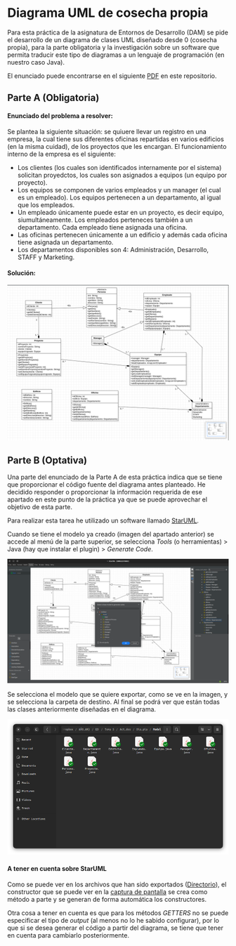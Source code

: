 # Diagrama UML de cosecha propia

Para esta práctica de la asignatura de Entornos de Desarrollo (DAM) se pide el desarrollo de un diagrama de clases UML diseñado desde 0 (cosecha propia), para la parte obligatoria y la investigación sobre un software que permita traducir este tipo de diagramas a un lenguaje de programación (en nuestro caso Java).

El enunciado puede encontrarse en el siguiente [PDF](https://github.com/CharlyMech/UML-cosecha-propia/blob/main/DiagramaClasesUMLCosechapropia.pdf) en este repositorio.

## Parte A (Obligatoria)

#### Enunciado del problema a resolver:

Se plantea la siguiente situación: se quiuere llevar un registro en una empresa, la cual tiene sus diferentes oficinas repartidas en varios edificios (en la misma cuidad), de los proyectos que les encargan. El funcionamiento interno de la empresa es el siguiente:

-  Los clientes (los cuales son identificados internamente por el sistema) solicitan proyedctos, los cuales son asignados a equipos (un equipo por proyecto).
-  Los equipos se componen de varios empleados y un manager (el cual es un empleado). Los equipos pertenecen a un departamento, al igual que los empleados.
-  Un empleado únicamente puede estar en un proyecto, es decir equipo, siumultáneamente. Los empleados perteneces también a un departamento. Cada empleado tiene asignada una oficina.
-  Las oficinas pertenecen únicamente a un edificio y además cada oficina tiene asignada un departamento.
-  Los departamentos disponibles son 4: Administración, Desarrollo, STAFF y Marketing.

#### Solución:

![Diagrama UML de Cosecha Propia](Fotos/cosechaPropia.png "Diagrama UML de Cosecha Propia")

## Parte B (Optativa)

Una parte del enunciado de la Parte A de esta práctica indica que se tiene que proporcionar el código fuente del diagrama antes planteado. He decidido responder o proporcionar la información requerida de ese apartado en este punto de la práctica ya que se puede aprovechar el objetivo de esta parte.

Para realizar esta tarea he utilizado un software llamado [StarUML](https://staruml.io/).

Cuando se tiene el modelo ya creado (imagen del apartado anterior) se accede al menú de la parte superior, se selecciona _Tools_ (o herramientas) > Java (hay que instalar el plugin) > _Generate Code_.

![Exportar diagrama de clases a código Java](Fotos/generar.png "Exportar diagrama de clases a código Java")

Se selecciona el modelo que se quiere exportar, como se ve en la imagen, y se selecciona la carpeta de destino. Al final se podrá ver que están todas las clases anteriormente diseñadas en el diagrama.

![Clases Java exportadas](Fotos/files.png "Clases Java exportadas")

#### A tener en cuenta sobre StarUML

Como se puede ver en los archivos que han sido exportados ([Directorio](https://github.com/CharlyMech/UML-cosecha-propia/tree/main/Model)), el constructor que se puede ver en la [captura de pantalla](https://github.com/CharlyMech/UML-cosecha-propia/blob/main/Fotos/cosechaPropia.png) se crea como método a parte y se generan de forma automática los constructores.

Otra cosa a tener en cuenta es que para los métodos _GETTERS_ no se puede especificar el tipo de _output_ (al menos no lo he sabido configurar), por lo que si se desea generar el código a partir del diagrama, se tiene que tener en cuenta para cambiarlo posteriormente.
